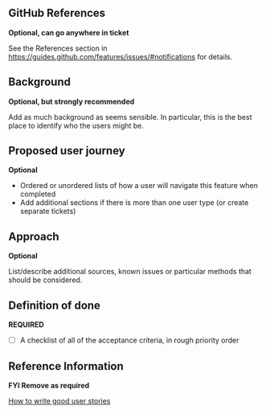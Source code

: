 ## GitHub References

**Optional, can go anywhere in ticket**

See the References section in
https://guides.github.com/features/issues/#notifications for details.


## Background

**Optional, but strongly recommended**

Add as much background as seems sensible.  In particular, this is the
best place to identify who the users might be.


## Proposed user journey

**Optional**

- Ordered or unordered lists of how a user will navigate this
  feature when completed
- Add additional sections if there is more than one user type (or create
  separate tickets)

## Approach

**Optional**

List/describe additional sources, known issues or particular methods
that should be considered.


## Definition of done

**REQUIRED**

- [ ] A checklist of all of the acceptance criteria, in rough priority
  order

## Reference Information

**FYI Remove as required**

[How to write good user
stories](https://www.gov.uk/service-manual/agile-delivery/writing-user-stories)

